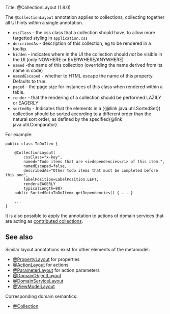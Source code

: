 Title: @CollectionLayout (1.8.0)

[//]: # (content copied to _user-guide_xxx)

The `@CollectionLayout` annotation applies to collections, collecting together all UI hints within a single
annotation.

* `cssClass` - the css class that a collection should have, to allow more targetted styling in `application.css`
* `describedAs` - description of this collection, eg to be rendered in a tooltip.
* `hidden` - indicates where in the UI the collection should *not* be visible in the UI (only NOWHERE or EVERWHERE/ANYWHERE)
* `named` -the name of this collection (overriding the name derived from its name in code)
* `namedEscaped` - whether to HTML escape the name of this property.  Defaults to true.
* `paged` - the page size for instances of this class when rendered within a table.
* `render` - that the rendering of a collection should be performed LAZILY or EAGERLY
* `sortedBy` - Indicates that the elements in a ({@link java.util.SortedSet}) collection should be sorted according to a different order than the natural sort order, as defined by the specified{@link java.util.Comparator}

For example:

    public class ToDoItem {

        @CollectionLayout(
            cssClass="x-key",
            named="Todo items that are <i>dependencies</i> of this item.",
            namedEscaped=false,
            describedAs="Other todo items that must be completed before this one",
            labelPosition=LabelPosition.LEFT,
            render=EAGERLY
            typicalLength=80)
        public SortedSet<ToDoItem> getDependencies() { ... }

        ...
    }

It is also possible to apply the annotation to actions of domain services that are acting as [contributed collections](../../more-advanced-topics/how-to-01-062-How-to-decouple-dependencies-using-contributions.html).

## See also

Similar layout annotations exist for other elements of the metamodel:

* [@PropertyLayout](./PropertyLayout.html) for properties
* [@ActionLayout](./ActionLayout.html) for actions
* [@ParameterLayout](./ParameterLayout.html) for action parameters
* [@DomainObjectLayout](./DomainObjectLayout.html)
* [@DomainServiceLayout](./DomainServiceLayout.html)
* [@ViewModelLayout](./ViewModelLayout.html)

Corresponding domain semantics:

* [@Collection](./Collection.html)

